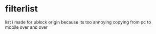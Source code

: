# filterlist
list i made for ublock origin because its too annoying copying from pc to mobile over and over
